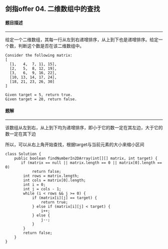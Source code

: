 ## 剑指offer 04. 二维数组中的查找

#### 题目描述

---

给定一个二维数组，其每一行从左到右递增排序，从上到下也是递增排序。给定一个数，判断这个数是否在该二维数组中。

```
Consider the following matrix:
[
  [1,   4,  7, 11, 15],
  [2,   5,  8, 12, 19],
  [3,   6,  9, 16, 22],
  [10, 13, 14, 17, 24],
  [18, 21, 23, 26, 30]
]

Given target = 5, return true.
Given target = 20, return false.
```

#### 题解

---

该数组从左到右，从上到下均为递增排序，即小于它的数一定在其左边，大于它的数一定在其下边

所以，可以从右上角开始查找，根据target与当前元素的大小来缩小区间

```
class Solution {
    public boolean findNumberIn2DArray(int[][] matrix, int target) {
       if (matrix == null || matrix.length == 0 || matrix[0].length == 0)
            return false;
        int rows = matrix.length;
        int cols = matrix[0].length;
        int i = 0;
        int j = cols - 1;
        while (i < rows && j >= 0) {
            if (matrix[i][j] == target) {
                return true;
            } else if (matrix[i][j] < target) {
                i++;
            } else {
                j--;
            }
        }
        return false;
    }
}
```

